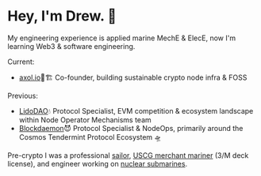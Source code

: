 # Hey, I'm Drew. 👋

My engineering experience is applied marine MechE & ElecE, now I'm learning Web3 & software engineering.

Current:

- [axol.io](https://twitter.com/axol_io)🌵🏗️ Co-founder, building sustainable crypto node infra & FOSS

Previous:

- [LidoDAO](https://www.lido.fi)💧 Protocol Specialist, EVM competition & ecosystem landscape within Node Operator Mechanisms team
- [Blockdaemon](https://blockdaemon.com/)😈 Protocol Specialist & NodeOps, primarily around the Cosmos Tendermint Protocol Ecosystem 🛸

Pre-crypto I was a professional [sailor](https://en.wikipedia.org/wiki/Inter-Collegiate_Sailing_Association#Teams), [USCG merchant mariner](https://en.wikipedia.org/wiki/Third_mate) (3/M deck license), and engineer working on [nuclear submarines](https://en.wikipedia.org/wiki/General_Dynamics_Electric_Boat).
